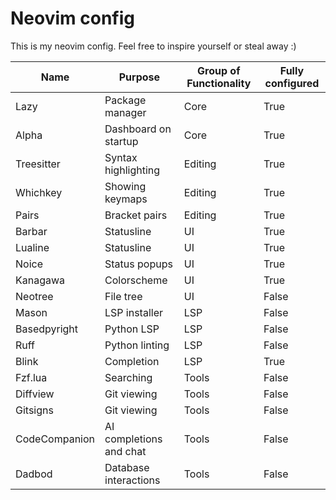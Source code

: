 # Neovim config

This is my neovim config. Feel free to inspire yourself or steal away :)

| Name          | Purpose                 | Group of Functionality | Fully configured |
|---------------|-------------------------|------------------------|------------------|
| Lazy          | Package manager         | Core                   | True             |
| Alpha         | Dashboard on startup    | Core                   | True             |
| Treesitter    | Syntax highlighting     | Editing                | True             |
| Whichkey      | Showing keymaps         | Editing                | True             |
| Pairs         | Bracket pairs           | Editing                | True             |
| Barbar        | Statusline              | UI                     | True             |
| Lualine       | Statusline              | UI                     | True             |
| Noice         | Status popups           | UI                     | True             |
| Kanagawa      | Colorscheme             | UI                     | True             |
| Neotree       | File tree               | UI                     | False            |
| Mason         | LSP installer           | LSP                    | False            |
| Basedpyright  | Python LSP              | LSP                    | False            |
| Ruff          | Python linting          | LSP                    | False            |
| Blink         | Completion              | LSP                    | True             |
| Fzf.lua       | Searching               | Tools                  | False            |
| Diffview      | Git viewing             | Tools                  | False            |
| Gitsigns      | Git viewing             | Tools                  | False            |
| CodeCompanion | AI completions and chat | Tools                  | False            |
| Dadbod        | Database interactions   | Tools                  | False            |

